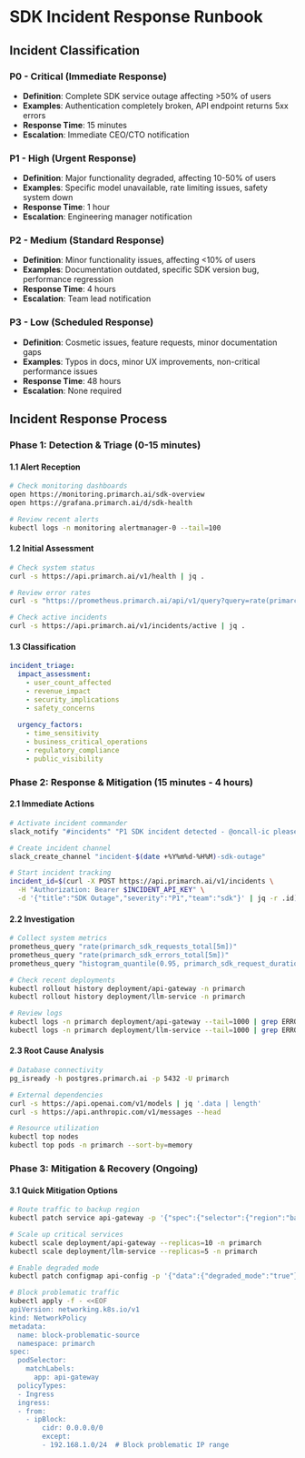# SDK Incident Response Runbook

## Incident Classification

### P0 - Critical (Immediate Response)
- **Definition**: Complete SDK service outage affecting >50% of users
- **Examples**: Authentication completely broken, API endpoint returns 5xx errors
- **Response Time**: 15 minutes
- **Escalation**: Immediate CEO/CTO notification

### P1 - High (Urgent Response)  
- **Definition**: Major functionality degraded, affecting 10-50% of users
- **Examples**: Specific model unavailable, rate limiting issues, safety system down
- **Response Time**: 1 hour
- **Escalation**: Engineering manager notification

### P2 - Medium (Standard Response)
- **Definition**: Minor functionality issues, affecting <10% of users
- **Examples**: Documentation outdated, specific SDK version bug, performance regression
- **Response Time**: 4 hours
- **Escalation**: Team lead notification

### P3 - Low (Scheduled Response)
- **Definition**: Cosmetic issues, feature requests, minor documentation gaps
- **Examples**: Typos in docs, minor UX improvements, non-critical performance issues
- **Response Time**: 48 hours
- **Escalation**: None required

## Incident Response Process

### Phase 1: Detection & Triage (0-15 minutes)

#### 1.1 Alert Reception
```bash
# Check monitoring dashboards
open https://monitoring.primarch.ai/sdk-overview
open https://grafana.primarch.ai/d/sdk-health

# Review recent alerts
kubectl logs -n monitoring alertmanager-0 --tail=100
```

#### 1.2 Initial Assessment
```bash
# Check system status
curl -s https://api.primarch.ai/v1/health | jq .

# Review error rates
curl -s "https://prometheus.primarch.ai/api/v1/query?query=rate(primarch_sdk_errors_total[5m])" | jq .

# Check active incidents
curl -s https://api.primarch.ai/v1/incidents/active | jq .
```

#### 1.3 Classification
```yaml
incident_triage:
  impact_assessment:
    - user_count_affected
    - revenue_impact
    - security_implications
    - safety_concerns
  
  urgency_factors:
    - time_sensitivity
    - business_critical_operations
    - regulatory_compliance
    - public_visibility
```

### Phase 2: Response & Mitigation (15 minutes - 4 hours)

#### 2.1 Immediate Actions
```bash
# Activate incident commander
slack_notify "#incidents" "P1 SDK incident detected - @oncall-ic please respond"

# Create incident channel
slack_create_channel "incident-$(date +%Y%m%d-%H%M)-sdk-outage"

# Start incident tracking
incident_id=$(curl -X POST https://api.primarch.ai/v1/incidents \
  -H "Authorization: Bearer $INCIDENT_API_KEY" \
  -d '{"title":"SDK Outage","severity":"P1","team":"sdk"}' | jq -r .id)
```

#### 2.2 Investigation
```bash
# Collect system metrics
prometheus_query "rate(primarch_sdk_requests_total[5m])"
prometheus_query "rate(primarch_sdk_errors_total[5m])"
prometheus_query "histogram_quantile(0.95, primarch_sdk_request_duration_seconds)"

# Check recent deployments
kubectl rollout history deployment/api-gateway -n primarch
kubectl rollout history deployment/llm-service -n primarch

# Review logs
kubectl logs -n primarch deployment/api-gateway --tail=1000 | grep ERROR
kubectl logs -n primarch deployment/llm-service --tail=1000 | grep ERROR
```

#### 2.3 Root Cause Analysis
```bash
# Database connectivity
pg_isready -h postgres.primarch.ai -p 5432 -U primarch

# External dependencies
curl -s https://api.openai.com/v1/models | jq '.data | length'
curl -s https://api.anthropic.com/v1/messages --head

# Resource utilization
kubectl top nodes
kubectl top pods -n primarch --sort-by=memory
```

### Phase 3: Mitigation & Recovery (Ongoing)

#### 3.1 Quick Mitigation Options
```bash
# Route traffic to backup region
kubectl patch service api-gateway -p '{"spec":{"selector":{"region":"backup"}}}'

# Scale up critical services
kubectl scale deployment/api-gateway --replicas=10 -n primarch
kubectl scale deployment/llm-service --replicas=5 -n primarch

# Enable degraded mode
kubectl patch configmap api-config -p '{"data":{"degraded_mode":"true"}}'

# Block problematic traffic
kubectl apply -f - <<EOF
apiVersion: networking.k8s.io/v1
kind: NetworkPolicy
metadata:
  name: block-problematic-source
  namespace: primarch
spec:
  podSelector:
    matchLabels:
      app: api-gateway
  policyTypes:
  - Ingress
  ingress:
  - from:
    - ipBlock:
        cidr: 0.0.0.0/0
        except:
        - 192.168.1.0/24  # Block problematic IP range
